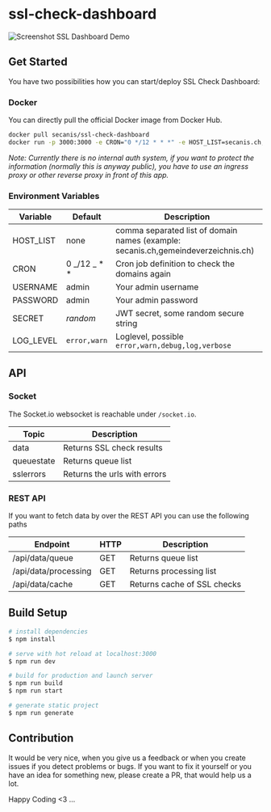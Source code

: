 # ssl-check-dashboard

![Screenshot SSL Dashboard Demo](https://secanis-public-storage.s3.nl-ams.scw.cloud/staticweb/gh/screenshot_ssl_dashboard.png)

## Get Started

You have two possibilities how you can start/deploy SSL Check Dashboard:

### Docker

You can directly pull the official Docker image from Docker Hub.

```bash
docker pull secanis/ssl-check-dashboard
docker run -p 3000:3000 -e CRON="0 */12 * * *" -e HOST_LIST=secanis.ch,gemeindeverzeichnis.ch secanis/ssl-check-dashboard
```

_Note: Currently there is no internal auth system, if you want to protect the information (normally this is anyway public), you have to use an ingress proxy or other reverse proxy in front of this app._

### Environment Variables

| Variable  | Default        | Description                                                                       |
| --------- | -------------- | --------------------------------------------------------------------------------- |
| HOST_LIST | none           | comma separated list of domain names (example: secanis.ch,gemeindeverzeichnis.ch) |
| CRON      | 0 _/12 _ \* \* | Cron job definition to check the domains again                                    |
| USERNAME  | admin          | Your admin username                                                               |
| PASSWORD  | admin          | Your admin password                                                               |
| SECRET    | _random_       | JWT secret, some random secure string                                             |
| LOG_LEVEL | `error,warn`   | Loglevel, possible `error,warn,debug,log,verbose`                                 |

## API

### Socket

The Socket.io websocket is reachable under `/socket.io`.

| Topic      | Description                  |
| ---------- | ---------------------------- |
| data       | Returns SSL check results    |
| queuestate | Returns queue list           |
| sslerrors  | Returns the urls with errors |

### REST API

If you want to fetch data by over the REST API you can use the following paths

| Endpoint             | HTTP | Description                 |
| -------------------- | ---- | --------------------------- |
| /api/data/queue      | GET  | Returns queue list          |
| /api/data/processing | GET  | Returns processing list     |
| /api/data/cache      | GET  | Returns cache of SSL checks |

## Build Setup

```bash
# install dependencies
$ npm install

# serve with hot reload at localhost:3000
$ npm run dev

# build for production and launch server
$ npm run build
$ npm run start

# generate static project
$ npm run generate
```

## Contribution

It would be very nice, when you give us a feedback or when you create issues if you detect problems or bugs.
If you want to fix it yourself or you have an idea for something new, please create a PR, that would help us a lot.

Happy Coding <3 ...
